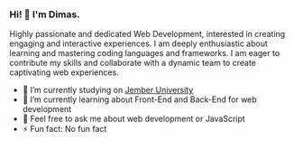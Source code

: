 ### Hi! 👋 I'm Dimas.

Highly passionate and dedicated Web Development, interested in creating engaging and interactive experiences. I am deeply enthusiastic about learning and mastering coding languages and frameworks. I am eager to contribute my skills and collaborate with a dynamic team to create captivating web experiences.

- 🔭 I’m currently studying on <a href="https://unej.ac.id/">Jember University</a>
- 🌱 I’m currently learning about Front-End and Back-End for web development
- 💬 Feel free to ask me about web development or JavaScript
- ⚡ Fun fact: No fun fact

